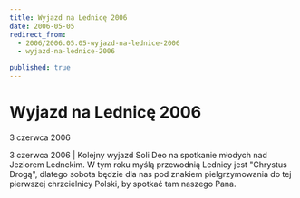 ```yaml
---
title: Wyjazd na Lednicę 2006
date: 2006-05-05
redirect_from: 
  - 2006/2006.05.05-wyjazd-na-lednice-2006
  - wyjazd-na-lednice-2006

published: true
---
```




# Wyjazd na Lednicę 2006

<time>3 czerwca 2006</time>

3 czerwca 2006 | Kolejny wyjazd Soli Deo na spotkanie młodych nad Jeziorem Lednckim. W tym roku myślą przewodnią Lednicy jest "Chrystus Drogą", dlatego sobota będzie dla nas pod znakiem pielgrzymowania do tej pierwszej chrzcielnicy Polski, by spotkać tam naszego Pana.

<!--CONTENT FROM OLD SERVER (jos before 2013): 3 czerwca 2006 | Kolejny wyjazd Soli Deo na spotkanie młodych nad Jeziorem Lednckim. W tym roku myślą przewodnią Lednicy jest "Chrystus Drogą", dlatego sobota będzie dla nas pod znakiem pielgrzymowania do tej pierwszej chrzcielnicy Polski, by spotkać tam naszego Pana. 
-->

<!--{{json:{"created_date":"2006-05-05 16:06:28","publish_down":"0000-00-00 00:00:00","id":"348"}}}-->